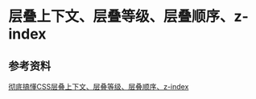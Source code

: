 # 层叠上下文、层叠等级、层叠顺序、z-index

## 参考资料

[彻底搞懂CSS层叠上下文、层叠等级、层叠顺序、z-index](https://juejin.im/post/5b876f86518825431079ddd6#comment)
